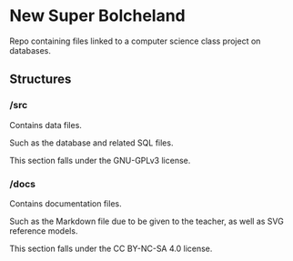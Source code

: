 # New Super Bolcheland

Repo containing files linked to a computer science class project on databases.

## Structures

### /src

Contains data files.

Such as the database and related SQL files.


This section falls under the GNU-GPLv3 license.


### /docs

Contains documentation files.

Such as the Markdown file due to be given to the teacher, as well as SVG reference models.


This section falls under the CC BY-NC-SA 4.0 license.
